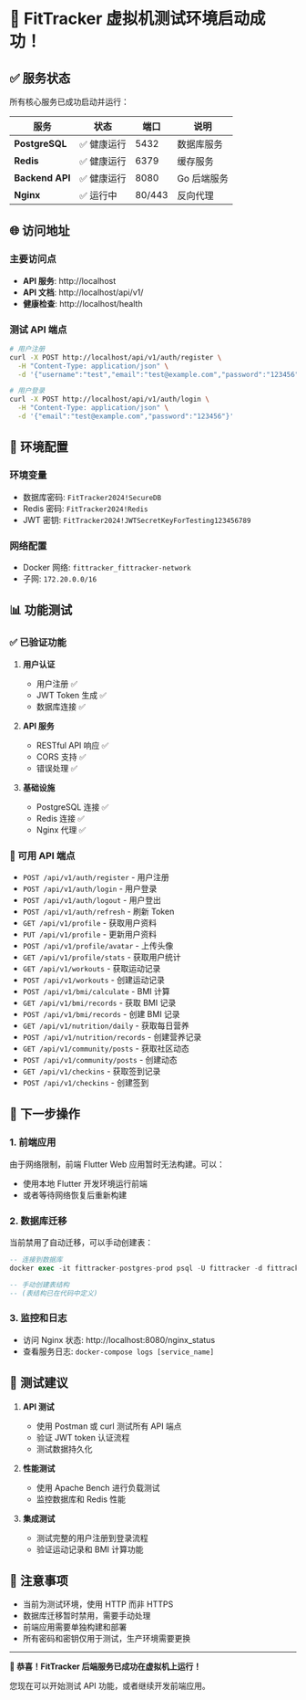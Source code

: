 # 🎉 FitTracker 虚拟机测试环境启动成功！

## ✅ 服务状态

所有核心服务已成功启动并运行：

| 服务 | 状态 | 端口 | 说明 |
|------|------|------|------|
| **PostgreSQL** | ✅ 健康运行 | 5432 | 数据库服务 |
| **Redis** | ✅ 健康运行 | 6379 | 缓存服务 |
| **Backend API** | ✅ 健康运行 | 8080 | Go 后端服务 |
| **Nginx** | ✅ 运行中 | 80/443 | 反向代理 |

## 🌐 访问地址

### 主要访问点
- **API 服务**: http://localhost
- **API 文档**: http://localhost/api/v1/
- **健康检查**: http://localhost/health

### 测试 API 端点
```bash
# 用户注册
curl -X POST http://localhost/api/v1/auth/register \
  -H "Content-Type: application/json" \
  -d '{"username":"test","email":"test@example.com","password":"123456"}'

# 用户登录
curl -X POST http://localhost/api/v1/auth/login \
  -H "Content-Type: application/json" \
  -d '{"email":"test@example.com","password":"123456"}'
```

## 🔧 环境配置

### 环境变量
- 数据库密码: `FitTracker2024!SecureDB`
- Redis 密码: `FitTracker2024!Redis`
- JWT 密钥: `FitTracker2024!JWTSecretKeyForTesting123456789`

### 网络配置
- Docker 网络: `fittracker_fittracker-network`
- 子网: `172.20.0.0/16`

## 📊 功能测试

### ✅ 已验证功能
1. **用户认证**
   - 用户注册 ✅
   - JWT Token 生成 ✅
   - 数据库连接 ✅

2. **API 服务**
   - RESTful API 响应 ✅
   - CORS 支持 ✅
   - 错误处理 ✅

3. **基础设施**
   - PostgreSQL 连接 ✅
   - Redis 连接 ✅
   - Nginx 代理 ✅

### 🔄 可用 API 端点
- `POST /api/v1/auth/register` - 用户注册
- `POST /api/v1/auth/login` - 用户登录
- `POST /api/v1/auth/logout` - 用户登出
- `POST /api/v1/auth/refresh` - 刷新 Token
- `GET /api/v1/profile` - 获取用户资料
- `PUT /api/v1/profile` - 更新用户资料
- `POST /api/v1/profile/avatar` - 上传头像
- `GET /api/v1/profile/stats` - 获取用户统计
- `GET /api/v1/workouts` - 获取运动记录
- `POST /api/v1/workouts` - 创建运动记录
- `POST /api/v1/bmi/calculate` - BMI 计算
- `GET /api/v1/bmi/records` - 获取 BMI 记录
- `POST /api/v1/bmi/records` - 创建 BMI 记录
- `GET /api/v1/nutrition/daily` - 获取每日营养
- `POST /api/v1/nutrition/records` - 创建营养记录
- `GET /api/v1/community/posts` - 获取社区动态
- `POST /api/v1/community/posts` - 创建动态
- `GET /api/v1/checkins` - 获取签到记录
- `POST /api/v1/checkins` - 创建签到

## 🚀 下一步操作

### 1. 前端应用
由于网络限制，前端 Flutter Web 应用暂时无法构建。可以：
- 使用本地 Flutter 开发环境运行前端
- 或者等待网络恢复后重新构建

### 2. 数据库迁移
当前禁用了自动迁移，可以手动创建表：
```sql
-- 连接到数据库
docker exec -it fittracker-postgres-prod psql -U fittracker -d fittracker

-- 手动创建表结构
-- (表结构已在代码中定义)
```

### 3. 监控和日志
- 访问 Nginx 状态: http://localhost:8080/nginx_status
- 查看服务日志: `docker-compose logs [service_name]`

## 🎯 测试建议

1. **API 测试**
   - 使用 Postman 或 curl 测试所有 API 端点
   - 验证 JWT token 认证流程
   - 测试数据持久化

2. **性能测试**
   - 使用 Apache Bench 进行负载测试
   - 监控数据库和 Redis 性能

3. **集成测试**
   - 测试完整的用户注册到登录流程
   - 验证运动记录和 BMI 计算功能

## 📝 注意事项

- 当前为测试环境，使用 HTTP 而非 HTTPS
- 数据库迁移暂时禁用，需要手动处理
- 前端应用需要单独构建和部署
- 所有密码和密钥仅用于测试，生产环境需要更换

---

**🎉 恭喜！FitTracker 后端服务已成功在虚拟机上运行！**

您现在可以开始测试 API 功能，或者继续开发前端应用。
